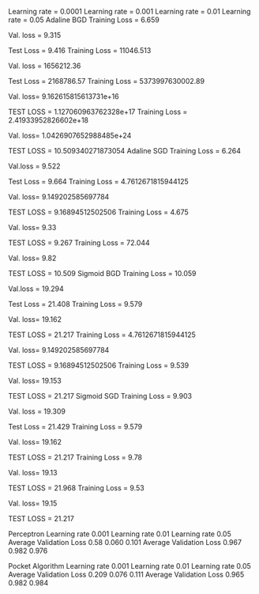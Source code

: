 Learning rate = 0.0001	Learning rate = 0.001	Learning rate = 0.01	Learning rate = 0.05
Adaline BGD	Training Loss = 6.659


Val. loss = 9.315



Test Loss = 9.416	Training Loss = 11046.513


Val. loss = 1656212.36


Test Loss = 2168786.57	Training Loss = 5373997630002.89


Val. loss= 9.162615815613731e+16


TEST LOSS = 1.127060963762328e+17	Training Loss = 2.41933952826602e+18


Val. loss= 1.0426907652988485e+24


TEST LOSS = 10.509340271873054
Adaline SGD	Training Loss = 6.264

Val.loss = 9.522

Test Loss = 9.664	Training Loss = 4.7612671815944125

Val. loss= 9.149202585697784

TEST LOSS = 9.16894512502506	Training Loss = 4.675


Val. loss= 9.33


TEST LOSS = 9.267	Training Loss = 72.044


Val. loss= 9.82


TEST LOSS = 10.509
Sigmoid BGD	Training Loss = 10.059

Val.loss = 19.294


Test Loss = 21.408	Training Loss = 9.579


Val. loss= 19.162


TEST LOSS = 21.217	Training Loss = 4.7612671815944125

Val. loss= 9.149202585697784

TEST LOSS = 9.16894512502506	Training Loss = 9.539


Val. loss= 19.153


TEST LOSS = 21.217
Sigmoid SGD	Training Loss = 9.903

Val. loss = 19.309

Test Loss = 21.429	Training Loss = 9.579


Val. loss= 19.162

TEST LOSS = 21.217	Training Loss = 9.78


Val. loss= 19.13

TEST LOSS = 21.968	Training Loss = 9.53


Val. loss= 19.15

TEST LOSS = 21.217




Perceptron
	Learning rate 0.001	Learning rate 0.01	Learning rate 0.05
Average Validation Loss	0.58	0.060	0.101
Average Validation Loss	0.967	0.982	0.976



Pocket Algorithm
	Learning rate 0.001	Learning rate 0.01	Learning rate 0.05
Average Validation Loss	0.209	0.076	0.111
Average Validation Loss	0.965	0.982	0.984

